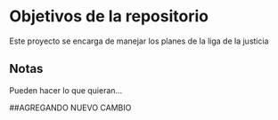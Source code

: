 # Objetivos de la repositorio

Este proyecto se encarga de manejar los planes de la liga de la justicia


## Notas
Pueden hacer lo que quieran...


##AGREGANDO NUEVO CAMBIO
